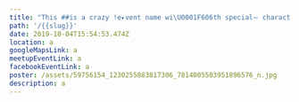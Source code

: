 ```yaml
---
title: "This ##is a crazy !e▸vent name wi\U0001F606th special⏦ characters--??.."
path: '/{{slug}}'
date: 2019-10-04T15:54:53.474Z
location: a
googleMapsLink: a
meetupEventLink: a
facebookEventLink: a
poster: /assets/59756154_1230255883817306_7814005503951896576_n.jpg
description: a
---
```


